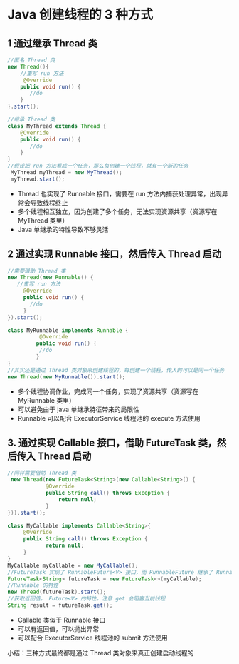 # Java 创建线程的 3 种方式
## 1 通过继承 Thread 类
```java
//匿名 Thread 类
new Thread(){
    //重写 run 方法
     @Override
    public void run() {
       //do
    }
}.start();
```

```java
//继承 Thread 类
class MyThread extends Thread {
    @Override
    public void run() {
       //do
    }
}
//假设把 run 方法看成一个任务，那么每创建一个线程，就有一个新的任务
 MyThread myThread = new MyThread();
 myThread.start();
```
- Thread 也实现了 Runnable 接口，需要在 run 方法内捕获处理异常，出现异常会导致线程终止
- 多个线程相互独立，因为创建了多个任务，无法实现资源共享（资源写在 MyThread 类里）
- Java 单继承的特性导致不够灵活



## 2 通过实现 Runnable 接口，然后传入 Thread 启动
```java
//需要借助 Thread 类
new Thread(new Runnable() {
   //重写 run 方法  
     @Override
     public void run() {
       //do
     }
}).start();
```

```java
class MyRunnable implements Runnable {
          @Override
         public void run() {
          //do
         }
}
//其实还是通过 Thread 类对象来创建线程的，每创建一个线程，传入的可以是同一个任务
new Thread(new MyRunnable()).start();
```

- 多个线程协调作业，完成同一个任务，实现了资源共享（资源写在 MyRunnable 类里）
- 可以避免由于 java 单继承特征带来的局限性
- Runnable 可以配合 ExecutorService 线程池的 execute 方法使用



## 3. 通过实现 Callable 接口，借助 FutureTask 类，然后传入 Thread 启动
```java
//同样需要借助 Thread 类
 new Thread(new FutureTask<String>(new Callable<String>() {
            @Override
            public String call() throws Exception {
                return null;
            }
})).start();
```

```java
class MyCallable implements Callable<String>{
     @Override
     public String call() throws Exception {
            return null;
     }
}
MyCallable myCallable = new MyCallable();
//FutureTask 实现了 RunnableFuture<V> 接口，而 RunnableFuture 继承了 Runnable 和 Future<V>
FutureTask<String> futureTask = new FutureTask<>(myCallable);
//Runnable 的特性
new Thread(futureTask).start();
//获取返回值， Future<V> 的特性，注意 get 会阻塞当前线程
String result = futureTask.get();
```
- Callable 类似于 Runnable 接口
- 可以有返回值，可以抛出异常
- 可以配合 ExecutorService 线程池的 submit 方法使用


小结：三种方式最终都是通过 Thread 类对象来真正创建启动线程的


